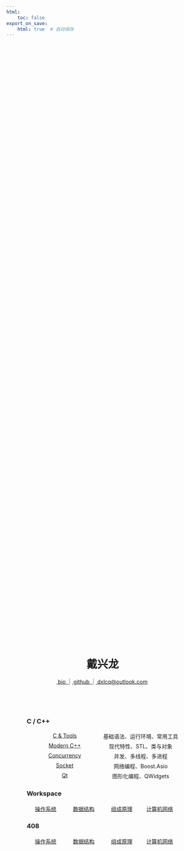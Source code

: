 ```yaml
---
html:
    toc: false
export_on_save:
    html: true  # 自动保存
---
```


<style>
    .center {
        position: absolute;
        top: 50%;
        left: 50%;
        transform: translate(-50%, -50%);
        text-align: center;
    }

    .left {
        text-align: left;
    }

    .container {
        display: flex;
        text-align: center;
    }

    .item {
        flex: 1;
        margin: 3px 0;
    }
</style>

<div class="center">

<h1> 戴兴龙 </h1>

<a href="joker/index.html" > &nbsp;bio&nbsp; </a> <span style="color:grey"> | </span>  <a href="https://github.com/daixll"> &nbsp;github&nbsp; </a>  <span style="color:grey">  | </span>  <a href="mailto:dxlcq@outlook.com">&nbsp;dxlcq@outlook.com&nbsp; </a>

<br>

&nbsp;&nbsp;&nbsp;&nbsp;&nbsp;&nbsp;&nbsp;&nbsp;&nbsp;&nbsp;&nbsp;&nbsp;&nbsp;&nbsp;&nbsp;&nbsp;&nbsp;&nbsp;&nbsp;&nbsp;&nbsp;&nbsp;&nbsp;&nbsp;&nbsp;&nbsp;&nbsp;&nbsp;&nbsp;&nbsp;&nbsp;&nbsp;&nbsp;&nbsp;&nbsp;&nbsp;&nbsp;&nbsp;&nbsp;&nbsp;&nbsp;&nbsp;&nbsp;&nbsp;&nbsp;&nbsp;&nbsp;&nbsp;&nbsp;&nbsp;&nbsp;&nbsp;&nbsp;&nbsp;&nbsp;&nbsp;&nbsp;&nbsp;&nbsp;&nbsp;&nbsp;&nbsp;&nbsp;&nbsp;&nbsp;&nbsp;&nbsp;&nbsp;&nbsp;&nbsp;&nbsp;&nbsp;&nbsp;&nbsp;&nbsp;&nbsp;&nbsp;&nbsp;&nbsp;&nbsp;&nbsp;&nbsp;&nbsp;&nbsp;&nbsp;&nbsp;&nbsp;&nbsp;&nbsp;&nbsp;&nbsp;&nbsp;&nbsp;&nbsp;&nbsp;&nbsp;&nbsp;&nbsp;&nbsp;&nbsp;&nbsp;


<h3 class="left"> C / C++ </h3>

<div class="container">
    <div class="item">
        <a href="CPP/C/index.html" > C & Tools </a>
    </div>
    <div class="item">基础语法、运行环境、常用工具</div>
</div>

<div class="container">
    <div class="item">
        <a href="CPP/C++/index.html" > Modern C++ </a>
    </div>
    <div class="item">现代特性、STL、类与对象</div>
</div>

<div class="container">
    <div class="item">
        <a href="CPP/C++ Concurrency/index.html" > Concurrency </a>
    </div>
    <div class="item">并发、多线程、多进程</div>
</div>

<div class="container">
    <div class="item">
        <a href="CPP/C++ Socket/index.html" > Socket </a>
    </div>
    <div class="item">网络编程、Boost.Asio</div>
</div>

<div class="container">
    <div class="item">
        <a href="CPP/C++ Qt/index.html" > Qt </a>
    </div>
    <div class="item">图形化编程、QWidgets</div>
</div>


<h3 class="left"> Workspace </h3>

<div class="container">
    <div class="item">
        <a href="123/index.html" > 操作系统 </a>
    </div>
    <div class="item">
        <a href="123/index.html" > 数据结构 </a>
    </div>
    <div class="item">
        <a href="123/index.html" > 组成原理 </a>
    </div>
    <div class="item">
        <a href="123/index.html" > 计算机网络 </a>
    </div>
</div>



<h3 class="left"> 408 </h3>

<div class="container">
    <div class="item">
        <a href="123/index.html" > 操作系统 </a>
    </div>
    <div class="item">
        <a href="123/index.html" > 数据结构 </a>
    </div>
    <div class="item">
        <a href="123/index.html" > 组成原理 </a>
    </div>
    <div class="item">
        <a href="123/index.html" > 计算机网络 </a>
    </div>
</div>

</div>